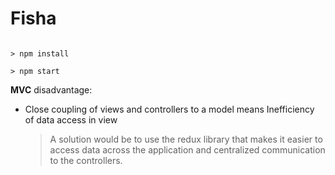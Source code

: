 # Fisha

```

> npm install

> npm start

```

**MVC** disadvantage:

- Close coupling of views and controllers to a model means Inefficiency of data access in view
  > A solution would be to use the redux library that makes it easier to access data across the application and centralized communication to the controllers.
